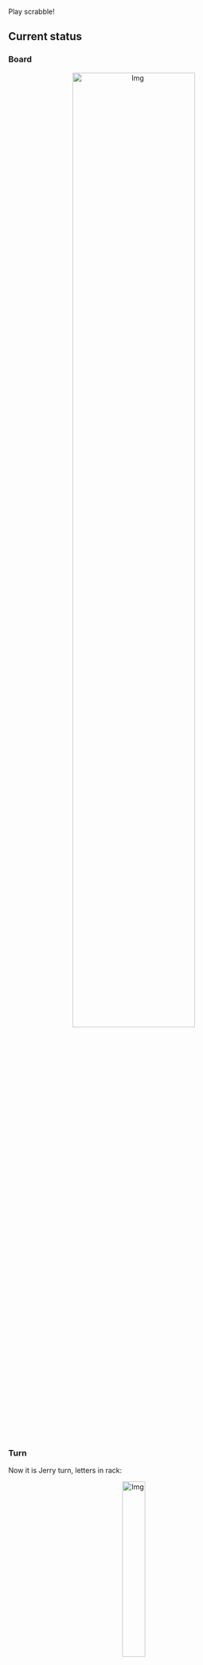 
Play scrabble!
## Current status
### Board
<p align="center">
<img src="https://raw.githubusercontent.com/radosz99/radosz99/main/board.png" width=70% alt="Img"/>
    </p>
    
### Turn
Now it is Jerry turn, letters in rack:
<p align="center">
<img src="https://raw.githubusercontent.com/radosz99/radosz99/main/rack.png" width=30% alt="Img"/>
</p>

### Game score
| Id | Player name | Points |
  | - | - | - |  
|0 | Tom | 253
|1 | Jerry | 362
## Make the move
Make the move and insert the letters by creating an [issue](https://github.com/radosz99/radosz99/issues/new?title=scrabble%7Cmove%7C7%3AA%3ARIDE&body=Just+push+%27Submit+new+issue%27+or+update+with+your+move.) according to the rules or...

## Possibly best moves  
Are you sure? :smiling_imp: :smiling_imp: :smiling_imp:
<details>
  <summary>Spoiler warning!</summary>
  
  | Id | Move | Issue link | Points |
  | - | - | - | - |  
|1| A:10:fy | [scrabble&#124;move&#124;A:10:fy](https://github.com/radosz99/radosz99/issues/new?title=scrabble%7Cmove%7CA%3A10%3Afy&body=Just+push+%27Submit+new+issue%27+or+update+with+your+move.) | 12 
|2| 9:F:ze | [scrabble&#124;move&#124;9:F:ze](https://github.com/radosz99/radosz99/issues/new?title=scrabble%7Cmove%7C9%3AF%3Aze&body=Just+push+%27Submit+new+issue%27+or+update+with+your+move.) | 11 
|3| F:4:xi | [scrabble&#124;move&#124;F:4:xi](https://github.com/radosz99/radosz99/issues/new?title=scrabble%7Cmove%7CF%3A4%3Axi&body=Just+push+%27Submit+new+issue%27+or+update+with+your+move.) | 11 
|4| 9:F:za | [scrabble&#124;move&#124;9:F:za](https://github.com/radosz99/radosz99/issues/new?title=scrabble%7Cmove%7C9%3AF%3Aza&body=Just+push+%27Submit+new+issue%27+or+update+with+your+move.) | 11 
|5| A:10:fay | [scrabble&#124;move&#124;A:10:fay](https://github.com/radosz99/radosz99/issues/new?title=scrabble%7Cmove%7CA%3A10%3Afay&body=Just+push+%27Submit+new+issue%27+or+update+with+your+move.) | 10 
|6| A:10:fey | [scrabble&#124;move&#124;A:10:fey](https://github.com/radosz99/radosz99/issues/new?title=scrabble%7Cmove%7CA%3A10%3Afey&body=Just+push+%27Submit+new+issue%27+or+update+with+your+move.) | 10 
|7| 8:G:ye | [scrabble&#124;move&#124;8:G:ye](https://github.com/radosz99/radosz99/issues/new?title=scrabble%7Cmove%7C8%3AG%3Aye&body=Just+push+%27Submit+new+issue%27+or+update+with+your+move.) | 9 
|8| 6:G:yo | [scrabble&#124;move&#124;6:G:yo](https://github.com/radosz99/radosz99/issues/new?title=scrabble%7Cmove%7C6%3AG%3Ayo&body=Just+push+%27Submit+new+issue%27+or+update+with+your+move.) | 9 
|9| 6:F:ygo | [scrabble&#124;move&#124;6:F:ygo](https://github.com/radosz99/radosz99/issues/new?title=scrabble%7Cmove%7C6%3AF%3Aygo&body=Just+push+%27Submit+new+issue%27+or+update+with+your+move.) | 9 
|10| A:10:fig | [scrabble&#124;move&#124;A:10:fig](https://github.com/radosz99/radosz99/issues/new?title=scrabble%7Cmove%7CA%3A10%3Afig&body=Just+push+%27Submit+new+issue%27+or+update+with+your+move.) | 8 
</details>
    
## Latest moves

| Id | Type | Move / Letters to replace | Created words / New letters | Date | Points | Player | Who |
| - | - | - | - | - | - | - | - |
|22| INSERT | 10:A:firm | ['FIRM'] | 11/24/2022, 13:32:23 | 9 | Tom | [radosz99](github.com/radosz99) |
|21| INSERT | F:9:zek | ['ZEK'] | 11/24/2022, 13:31:14 | 36 | Jerry | [radosz99](github.com/radosz99) |
|20| INSERT | M:6:vego | ['VEGO'] | 11/24/2022, 13:29:12 | 14 | Tom | [radosz99](github.com/radosz99) |
|19| INSERT | 0:C:fanion | ['FANION'] | 11/24/2022, 13:27:12 | 27 | Jerry | [radosz99](github.com/radosz99) |
|18| INSERT | 4:D:raxed | ['RAXED'] | 11/24/2022, 13:25:46 | 26 | Tom | [radosz99](github.com/radosz99) |
|17| INSERT | D:0:antar | ['ANTAR'] | 11/24/2022, 13:24:54 | 12 | Jerry | [radosz99](github.com/radosz99) |
|16| INSERT | 2:B:outdid | ['OUTDID'] | 11/24/2022, 13:24:00 | 20 | Tom | [radosz99](github.com/radosz99) |
|15| INSERT | B:1:vortical | ['VORTICAL'] | 11/24/2022, 13:23:20 | 80 | Jerry | [radosz99](github.com/radosz99) |
|14| INSERT | 7:A:tanh | ['TANH'] | 11/24/2022, 13:22:40 | 21 | Tom | [radosz99](github.com/radosz99) |
|13| INSERT | D:6:ihrams | ['IHRAMS'] | 11/24/2022, 13:21:48 | 15 | Jerry | [radosz99](github.com/radosz99) |
|12| INSERT | 11:D:sokah | ['SOKAH'] | 11/24/2022, 13:21:05 | 24 | Tom | [radosz99](github.com/radosz99) |
|11| INSERT | H:10:thali | ['THALI'] | 11/24/2022, 13:14:44 | 36 | Jerry | [radosz99](github.com/radosz99) |
|10| INSERT | 13:F:belie | ['BELIE'] | 11/24/2022, 12:59:00 | 13 | Tom | [radosz99](github.com/radosz99) |
|9| INSERT | J:12:eel | ['EEL'] | 11/24/2022, 12:57:25 | 5 | Jerry | [radosz99](github.com/radosz99) |
|8| INSERT | 14:J:loupen | ['LOUPEN'] | 11/24/2022, 12:55:43 | 27 | Tom | [radosz99](github.com/radosz99) |
|7| INSERT | M:11:quep | ['QUEP'] | 11/24/2022, 12:29:51 | 30 | Jerry | [radosz99](github.com/radosz99) |
|6| INSERT | 11:K:suq | ['SUQ'] | 11/24/2022, 12:27:31 | 24 | Tom | [radosz99](github.com/radosz99) |
|5| INSERT | O:6:toison | ['TOISON'] | 11/24/2022, 12:26:55 | 21 | Jerry | [radosz99](github.com/radosz99) |
|4| INSERT | 9:J:decoys | ['DECOYS'] | 11/24/2022, 12:24:38 | 24 | Tom | [radosz99](github.com/radosz99) |
|3| INSERT | H:6:owe | ['OWE'] | 11/24/2022, 12:06:20 | 6 | Jerry | [radosz99](github.com/radosz99) |
|2| INSERT | 5:J:jaw | ['JAW'] | 11/24/2022, 12:05:11 | 29 | Tom | [radosz99](github.com/radosz99) |
|1| INSERT | K:4:garbless | ['GARBLESS'] | 11/24/2022, 12:01:06 | 94 | Jerry | [radosz99](github.com/radosz99) |
|0| INSERT | 7:H:wemb | ['WEMB'] | 11/24/2022, 11:59:20 | 22 | Tom | [radosz99](github.com/radosz99) |